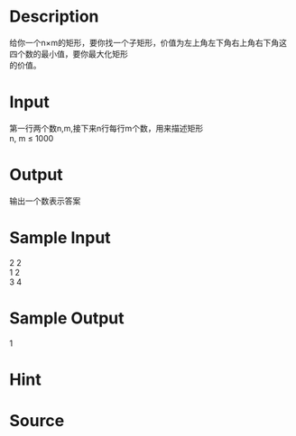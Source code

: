 
# Description

<div class="content"><div>
<div>给你一个n×m的矩形，要你找一个子矩形，价值为左上角左下角右上角右下角这四个数的最小值，要你最大化矩形</div>
<div>的价值。</div>
</div>
<p></p></div>

# Input

<div class="content"><div>第一行两个数n,m,接下来n行每行m个数，用来描述矩形</div>
<div>n, m ≤ 1000</div>
<p></p></div>

# Output

<div class="content"><div>输出一个数表示答案</div>
<p></p></div>

# Sample Input

<div class="content"><span class="sampledata">2 2<br/>
1 2<br/>
3 4</span></div>

# Sample Output

<div class="content"><span class="sampledata">1</span></div>

# Hint

<div class="content"><p></p></div>

# Source

<div class="content"><p><a href="problemset.php?search="></a></p></div>

